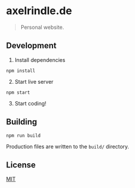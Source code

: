 # axelrindle.de

> Personal website.

## Development

1. Install dependencies

```shell
npm install
```

2. Start live server

```shell
npm start
```

3. Start coding!

## Building

```shell
npm run build
```

Production files are written to the `build/` directory.

## License

[MIT](LICENSE)
